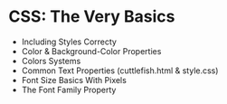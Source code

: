 # CSS: The Very Basics

- Including Styles Correcty
- Color & Background-Color Properties
- Colors Systems
- Common Text Properties (cuttlefish.html & style.css)
- Font Size Basics With Pixels
- The Font Family Property